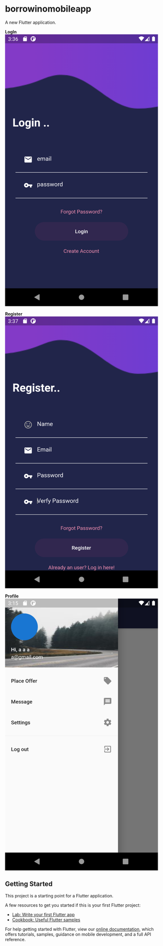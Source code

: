 # borrowinomobileapp

A new Flutter application.

**LogIn**
![alt tag](https://github.com/almosally/Flutter-Android_IOS_Authentication-flutter-awesome/blob/master/Screenshot_1589204199.png?raw=true)

**Register**
![alt text](https://github.com/almosally/Flutter-Android_IOS_Authentication-flutter-awesome/blob/master/Screenshot_1589204228.png?raw=true)

**Profile**
![alt text](https://github.com/almosally/Flutter-Android_IOS_Authentication-flutter-awesome/blob/master/Screenshot_1589202940.png?raw=true)

## Getting Started

This project is a starting point for a Flutter application.

A few resources to get you started if this is your first Flutter project:

- [Lab: Write your first Flutter app](https://flutter.dev/docs/get-started/codelab)
- [Cookbook: Useful Flutter samples](https://flutter.dev/docs/cookbook)

For help getting started with Flutter, view our
[online documentation](https://flutter.dev/docs), which offers tutorials,
samples, guidance on mobile development, and a full API reference.
